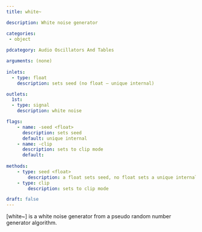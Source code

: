 ```yaml
---
title: white~

description: White noise generator

categories:
 - object
 
pdcategory: Audio Oscillators And Tables

arguments: (none)
  
inlets:
  - type: float
    description: sets seed (no float — unique internal)

outlets:
  1st:
  - type: signal
    description: white noise

flags:
    - name: -seed <float>
      description: sets seed 
      default: unique internal
    - name: -clip
      description: sets to clip mode
      default:
      
methods:
    - type: seed <float>
        description: a float sets seed, no float sets a unique internal
    - type: clip
        description: sets to clip mode

draft: false
---
```


[white~] is a white noise generator from a pseudo random number generator algorithm.
